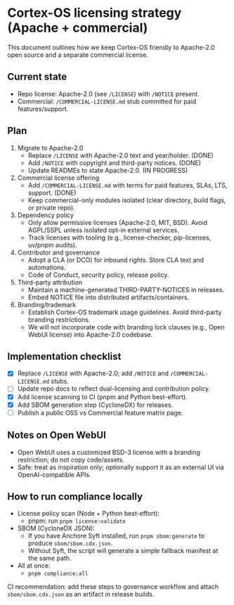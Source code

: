 # Cortex-OS licensing strategy (Apache + commercial)

This document outlines how we keep Cortex-OS friendly to Apache-2.0 open source and a separate commercial license.

## Current state

- Repo license: Apache-2.0 (see `/LICENSE`) with `/NOTICE` present.
- Commercial: `/COMMERCIAL-LICENSE.md` stub committed for paid features/support.

## Plan

1. Migrate to Apache-2.0
   - Replace `/LICENSE` with Apache-2.0 text and year/holder. (DONE)
   - Add `/NOTICE` with copyright and third-party notices. (DONE)
   - Update READMEs to state Apache-2.0. (IN PROGRESS)
2. Commercial license offering
   - Add `/COMMERCIAL-LICENSE.md` with terms for paid features, SLAs, LTS, support. (DONE)
   - Keep commercial-only modules isolated (clear directory, build flags, or private repo).
3. Dependency policy
   - Only allow permissive licenses (Apache-2.0, MIT, BSD). Avoid AGPL/SSPL unless isolated opt-in external services.
   - Track licenses with tooling (e.g., license-checker, pip-licenses, uv/pnpm audits).
4. Contributor and governance
   - Adopt a CLA (or DCO) for inbound rights. Store CLA text and automations.
   - Code of Conduct, security policy, release policy.
5. Third-party attribution
   - Maintain a machine-generated THIRD-PARTY-NOTICES in releases.
   - Embed NOTICE file into distributed artifacts/containers.
6. Branding/trademark
   - Establish Cortex-OS trademark usage guidelines. Avoid third-party branding restrictions.
   - We will not incorporate code with branding lock clauses (e.g., Open WebUI license) into Apache-2.0 codebase.

## Implementation checklist

- [x] Replace `/LICENSE` with Apache-2.0; add `/NOTICE` and `/COMMERCIAL-LICENSE.md` stubs.
- [ ] Update repo docs to reflect dual-licensing and contribution policy.
- [x] Add license scanning to CI (pnpm and Python best-effort).
- [x] Add SBOM generation step (CycloneDX) for releases.
- [ ] Publish a public OSS vs Commercial feature matrix page.

## Notes on Open WebUI

- Open WebUI uses a customized BSD-3 license with a branding restriction; do not copy code/assets.
- Safe: treat as inspiration only; optionally support it as an external UI via OpenAI-compatible APIs.

## How to run compliance locally

- License policy scan (Node + Python best-effort):
   - pnpm: run `pnpm license:validate`
- SBOM (CycloneDX JSON):
   - If you have Anchore Syft installed, run `pnpm sbom:generate` to produce `sbom/sbom.cdx.json`.
   - Without Syft, the script will generate a simple fallback manifest at the same path.
- All at once:
   - `pnpm compliance:all`

CI recommendation: add these steps to governance workflow and attach `sbom/sbom.cdx.json` as an artifact in release builds.
